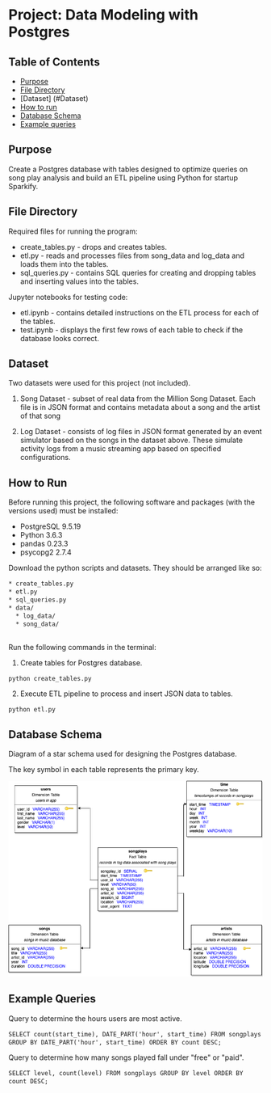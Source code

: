 # Project: Data Modeling with Postgres

## Table of Contents

* [Purpose](#Schema-definition)
* [File Directory](#File-Directory)
* [Dataset] (#Dataset)
* [How to run](#How-to-run)
* [Database Schema](#Database-schema)
* [Example queries](#Example-queries)

## Purpose

Create a Postgres database with tables designed to optimize queries on song play analysis and build an ETL pipeline using Python for startup Sparkify.

## File Directory

Required files for running the program:

* create_tables.py - drops and creates tables.
* etl.py - reads and processes files from song_data and log_data and loads them into the tables. 
* sql_queries.py - contains SQL queries for creating and dropping tables and inserting values into the tables.

Jupyter notebooks for testing code:

* etl.ipynb - contains detailed instructions on the ETL process for each of the tables.
* test.ipynb - displays the first few rows of each table to check if the database looks correct.

## Dataset

Two datasets were used for this project (not included).

1. Song Dataset - subset of real data from the Million Song Dataset. Each file is in JSON format and contains metadata about a song and the artist of that song

2. Log Dataset - consists of log files in JSON format generated by an event simulator based on the songs in the dataset above. These simulate activity logs from a music streaming app based on specified configurations.

## How to Run

Before running this project, the following software and packages (with the versions used) must be installed:

* PostgreSQL 9.5.19
* Python 3.6.3
* pandas 0.23.3
* psycopg2 2.7.4

Download the python scripts and datasets. They should be arranged like so:

```
* create_tables.py
* etl.py
* sql_queries.py
* data/
  * log_data/
  * song_data/
  
```

Run the following commands in the terminal:

1. Create tables for Postgres database.
```
python create_tables.py
```

2. Execute ETL pipeline to process and insert JSON data to tables.
```
python etl.py
```

## Database Schema

Diagram of a star schema used for designing the Postgres database. 

The key symbol in each table represents the primary key.

![schema](postgres.png)



## Example Queries

Query to determine the hours users are most active. 

```
SELECT count(start_time), DATE_PART('hour', start_time) FROM songplays GROUP BY DATE_PART('hour', start_time) ORDER BY count DESC;
```

Query to determine how many songs played fall under "free" or "paid". 
```
SELECT level, count(level) FROM songplays GROUP BY level ORDER BY count DESC;
```
